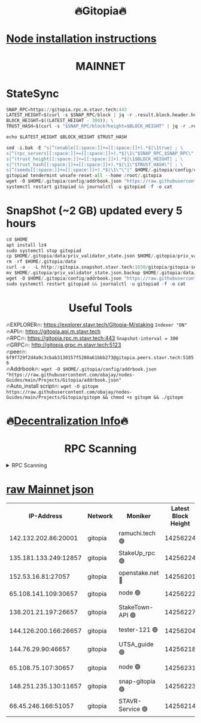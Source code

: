<h1 align="center"> 🔥Gitopia🔥</h1>

[Node installation instructions](https://github.com/obajay/nodes-Guides/tree/main/Projects/Gitopia)
=

<h1 align="center"> MAINNET</h1>

# StateSync
```python
SNAP_RPC=https://gitopia.rpc.m.stavr.tech:443
LATEST_HEIGHT=$(curl -s $SNAP_RPC/block | jq -r .result.block.header.height); \
BLOCK_HEIGHT=$((LATEST_HEIGHT - 300)); \
TRUST_HASH=$(curl -s "$SNAP_RPC/block?height=$BLOCK_HEIGHT" | jq -r .result.block_id.hash)

echo $LATEST_HEIGHT $BLOCK_HEIGHT $TRUST_HASH

sed -i.bak -E "s|^(enable[[:space:]]+=[[:space:]]+).*$|\1true| ; \
s|^(rpc_servers[[:space:]]+=[[:space:]]+).*$|\1\"$SNAP_RPC,$SNAP_RPC\"| ; \
s|^(trust_height[[:space:]]+=[[:space:]]+).*$|\1$BLOCK_HEIGHT| ; \
s|^(trust_hash[[:space:]]+=[[:space:]]+).*$|\1\"$TRUST_HASH\"| ; \
s|^(seeds[[:space:]]+=[[:space:]]+).*$|\1\"\"|" $HOME/.gitopia/config/config.toml
gitopiad tendermint unsafe-reset-all --home /root/.gitopia
wget -O $HOME/.gitopia/config/addrbook.json "https://raw.githubusercontent.com/obajay/nodes-Guides/main/Projects/Gitopia/addrbook.json"
systemctl restart gitopiad && journalctl -u gitopiad -f -o cat
```
# SnapShot (~2 GB) updated every 5 hours
```python
cd $HOME
apt install lz4
sudo systemctl stop gitopiad
cp $HOME/.gitopia/data/priv_validator_state.json $HOME/.gitopia/priv_validator_state.json.backup
rm -rf $HOME/.gitopia/data
curl -o - -L http://gitopia.snapshot.stavr.tech:1030/gitopia/gitopia-snap.tar.lz4 | lz4 -c -d - | tar -x -C $HOME/.gitopia --strip-components 2
mv $HOME/.gitopia/priv_validator_state.json.backup $HOME/.gitopia/data/priv_validator_state.json
wget -O $HOME/.gitopia/config/addrbook.json "https://raw.githubusercontent.com/obajay/nodes-Guides/main/Projects/Gitopia/addrbook.json"
sudo systemctl restart gitopiad && journalctl -u gitopiad -f -o cat
```
 <h1 align="center"> Useful Tools</h1>

🔥EXPLORER🔥:      https://explorer.stavr.tech/Gitopia-M/staking  `Indexer "ON"` \
🔥API🔥: 			 		 https://gitopia.api.m.stavr.tech \
🔥RPC🔥:           https://gitopia.rpc.m.stavr.tech:443              `Snapshot-interval = 300` \
🔥GRPC🔥:          http://gitopia.grpc.m.stavr.tech:5123 \
🔥peer🔥:					 `6f9f729f2d4a9c3cbab3130157f5200a61bbb273@gitopia.peers.stavr.tech:51056` \
🔥Addrbook🔥:    ```wget -O $HOME/.gitopia/config/addrbook.json "https://raw.githubusercontent.com/obajay/nodes-Guides/main/Projects/Gitopia/addrbook.json"``` \
🔥Auto_install script🔥: ```wget -O gitopm https://raw.githubusercontent.com/obajay/nodes-Guides/main/Projects/Gitopia/gitopm && chmod +x gitopm && ./gitopm```

🔥[Decentralization Info](https://github.com/obajay/StateSync-snapshots/tree/main/Projects/Gitopia/Decentralization)🔥
=

<h1 align="center"> RPC Scanning</h1>

<details>
<summary>RPC Scanning</summary>

<h2 align="center"> We scan nodes in real time every 4 hours. And we provide the final result of RPC endpoints.
We cannot influence the operation of these nodes in any way. </h2>


```python
If Voting Power is higher than 0 --> then the Node is a validator of the network and may be subject to attack and be a potential threat to the chain.
```
```python
We marked such validators with a red symbol
```

</details>

[raw Mainnet json](https://rpc-check.gitopm.stavr.tech/gitopm/rpc-gitopm-result.json)
=

<table><tr><th>IP-Address</th><th>Network</th><th>Moniker</th><th>Latest Block Height</th><th>Earliest Block Height</th><th>Catching Up</th><th>Tx Index</th><th>Voting Power</th><th>Scan Time</th></tr><tr><td>142.132.202.86:20001</td><td>gitopia</td><td>ramuchi.tech 🟢</td><td>14256224</td><td>6548337</td><td>False</td><td>on</td><td>0</td><td>2024-02-23T03:55:37.179413949UTC</td></tr><tr><td>135.181.133.249:12857</td><td>gitopia</td><td>StakeUp_rpc 🟢</td><td>14256224</td><td>8010001</td><td>False</td><td>on</td><td>0</td><td>2024-02-23T03:55:37.533462011UTC</td></tr><tr><td>152.53.16.81:27057</td><td>gitopia</td><td>openstake.net 🔴</td><td>14256201</td><td>10455001</td><td>False</td><td>off</td><td>43575</td><td>2024-02-23T03:54:56.034708904UTC</td></tr><tr><td>65.108.141.109:30657</td><td>gitopia</td><td>node 🟢</td><td>14256222</td><td>12299845</td><td>False</td><td>on</td><td>0</td><td>2024-02-23T03:55:34.582393779UTC</td></tr><tr><td>138.201.21.197:26657</td><td>gitopia</td><td>StakeTown-API 🟢</td><td>14256227</td><td>12733501</td><td>False</td><td>on</td><td>0</td><td>2024-02-23T03:55:41.976293717UTC</td></tr><tr><td>144.126.200.166:26657</td><td>gitopia</td><td>tester-121 🟢</td><td>14256204</td><td>12832814</td><td>False</td><td>off</td><td>0</td><td>2024-02-23T03:55:00.548345159UTC</td></tr><tr><td>144.76.29.90:46657</td><td>gitopia</td><td>UTSA_guide 🟢</td><td>14256218</td><td>13035301</td><td>False</td><td>on</td><td>0</td><td>2024-02-23T03:55:28.051343054UTC</td></tr><tr><td>65.108.75.107:30657</td><td>gitopia</td><td>node 🟢</td><td>14256231</td><td>13189502</td><td>False</td><td>on</td><td>0</td><td>2024-02-23T03:55:48.493433296UTC</td></tr><tr><td>148.251.235.130:11657</td><td>gitopia</td><td>snap-gitopia 🟢</td><td>14256223</td><td>14079001</td><td>False</td><td>on</td><td>0</td><td>2024-02-23T03:55:34.869985399UTC</td></tr><tr><td>66.45.246.166:51057</td><td>gitopia</td><td>STAVR-Service 🟢</td><td>14256214</td><td>14251101</td><td>False</td><td>on</td><td>0</td><td>2024-02-23T03:55:17.540883022UTC</td></tr></table>
